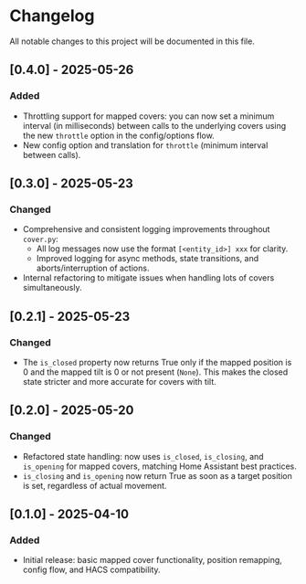 # Changelog

All notable changes to this project will be documented in this file.

## [0.4.0] - 2025-05-26
### Added
- Throttling support for mapped covers: you can now set a minimum interval (in milliseconds) between calls to the underlying covers using the new `throttle` option in the config/options flow.
- New config option and translation for `throttle` (minimum interval between calls).

## [0.3.0] - 2025-05-23
### Changed
- Comprehensive and consistent logging improvements throughout `cover.py`:
  - All log messages now use the format `[<entity_id>] xxx` for clarity.
  - Improved logging for async methods, state transitions, and aborts/interruption of actions.
- Internal refactoring to mitigate issues when handling lots of covers simultaneously.

## [0.2.1] - 2025-05-23
### Changed
- The `is_closed` property now returns True only if the mapped position is 0 and the mapped tilt is 0 or not present (`None`). This makes the closed state stricter and more accurate for covers with tilt.

## [0.2.0] - 2025-05-20
### Changed
- Refactored state handling: now uses `is_closed`, `is_closing`, and `is_opening` for mapped covers, matching Home Assistant best practices.
- `is_closing` and `is_opening` now return True as soon as a target position is set, regardless of actual movement.

## [0.1.0] - 2025-04-10
### Added
- Initial release: basic mapped cover functionality, position remapping, config flow, and HACS compatibility.
